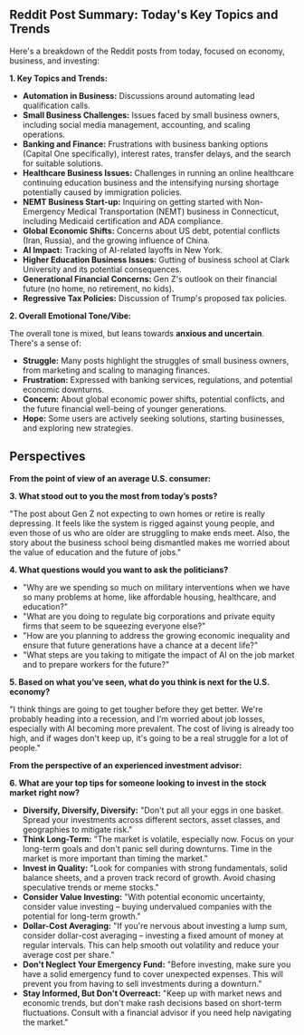 ## Reddit Post Summary: Today's Key Topics and Trends

Here's a breakdown of the Reddit posts from today, focused on economy, business, and investing:

**1. Key Topics and Trends:**

*   **Automation in Business:** Discussions around automating lead qualification calls.
*   **Small Business Challenges:** Issues faced by small business owners, including social media management, accounting, and scaling operations.
*   **Banking and Finance:** Frustrations with business banking options (Capital One specifically), interest rates, transfer delays, and the search for suitable solutions.
*   **Healthcare Business Issues:** Challenges in running an online healthcare continuing education business and the intensifying nursing shortage potentially caused by immigration policies.
*   **NEMT Business Start-up:** Inquiring on getting started with Non-Emergency Medical Transportation (NEMT) business in Connecticut, including Medicaid certification and ADA compliance.
*   **Global Economic Shifts:** Concerns about US debt, potential conflicts (Iran, Russia), and the growing influence of China.
*   **AI Impact:** Tracking of AI-related layoffs in New York.
*   **Higher Education Business Issues:** Gutting of business school at Clark University and its potential consequences.
*   **Generational Financial Concerns:** Gen Z's outlook on their financial future (no home, no retirement, no kids).
*   **Regressive Tax Policies:** Discussion of Trump's proposed tax policies.

**2. Overall Emotional Tone/Vibe:**

The overall tone is mixed, but leans towards **anxious and uncertain**. There's a sense of:

*   **Struggle:** Many posts highlight the struggles of small business owners, from marketing and scaling to managing finances.
*   **Frustration:** Expressed with banking services, regulations, and potential economic downturns.
*   **Concern:** About global economic power shifts, potential conflicts, and the future financial well-being of younger generations.
*   **Hope:** Some users are actively seeking solutions, starting businesses, and exploring new strategies.

## Perspectives

**From the point of view of an average U.S. consumer:**

**3. What stood out to you the most from today’s posts?**

"The post about Gen Z not expecting to own homes or retire is really depressing. It feels like the system is rigged against young people, and even those of us who are older are struggling to make ends meet. Also, the story about the business school being dismantled makes me worried about the value of education and the future of jobs."

**4. What questions would you want to ask the politicians?**

*   "Why are we spending so much on military interventions when we have so many problems at home, like affordable housing, healthcare, and education?"
*   "What are you doing to regulate big corporations and private equity firms that seem to be squeezing everyone else?"
*   "How are you planning to address the growing economic inequality and ensure that future generations have a chance at a decent life?"
*   "What steps are you taking to mitigate the impact of AI on the job market and to prepare workers for the future?"

**5. Based on what you’ve seen, what do you think is next for the U.S. economy?**

"I think things are going to get tougher before they get better. We're probably heading into a recession, and I'm worried about job losses, especially with AI becoming more prevalent. The cost of living is already too high, and if wages don't keep up, it's going to be a real struggle for a lot of people."

**From the perspective of an experienced investment advisor:**

**6. What are your top tips for someone looking to invest in the stock market right now?**

*   **Diversify, Diversify, Diversify:** "Don't put all your eggs in one basket. Spread your investments across different sectors, asset classes, and geographies to mitigate risk."
*   **Think Long-Term:** "The market is volatile, especially now. Focus on your long-term goals and don't panic sell during downturns. Time in the market is more important than timing the market."
*   **Invest in Quality:** "Look for companies with strong fundamentals, solid balance sheets, and a proven track record of growth. Avoid chasing speculative trends or meme stocks."
*   **Consider Value Investing:** "With potential economic uncertainty, consider value investing – buying undervalued companies with the potential for long-term growth."
*   **Dollar-Cost Averaging:** "If you're nervous about investing a lump sum, consider dollar-cost averaging – investing a fixed amount of money at regular intervals. This can help smooth out volatility and reduce your average cost per share."
*   **Don't Neglect Your Emergency Fund:** "Before investing, make sure you have a solid emergency fund to cover unexpected expenses. This will prevent you from having to sell investments during a downturn."
*   **Stay Informed, But Don't Overreact:** "Keep up with market news and economic trends, but don't make rash decisions based on short-term fluctuations. Consult with a financial advisor if you need help navigating the market."
